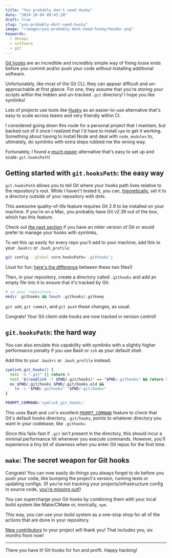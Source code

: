 ```yaml
---
title: "You probably don't need Husky"
date: "2024-10-04 09:43:20"
draft: true
slug: "you-probably-dont-need-husky"
image: "/images/you-probably-dont-need-husky/header.png"
keywords:
  - devops
  - software
  - git
---
```


[Git hooks](https://git-scm.com/docs/githooks) are an incredible and incredibly
simple way of fixing loose ends before you commit and/or push your code without
installing additional software.

Unfortunately, like most of the Git CLI, they can appear difficult and
un-approachable at first glance. For one, they assume that you're storing your
scripts within the hidden and un-tracked `.git` directory! I hope you like
symlinks!

Lots of projects use tools like [Husky](https://github.com/typicode/husky) as an
easier-to-use alternative that's easy to scale across teams and very friendly
within CI.

I considered going down this route for a personal project that I maintain, but
backed out of it once I realized that I'd have to install `npm` to get it
working. Something about having to install Node and deal with `node_modules`
to, ultimately, do symlinks with extra steps rubbed me the wrong way.

Fortunately, I found a [much
easier](https://stackoverflow.com/questions/39332407/git-hooks-applying-git-config-core-hookspath)
alternative that's easy to set up and scale: `git.hooksPath`!

## Getting started with `git.hooksPath`: the easy way

`git.hooksPath` allows you to tell Git where your hooks path lives relative to
the repository's root. While I haven't tested it, you can,
[theoretically](https://github.com/git/git/blob/867ad08a2610526edb5723804723d371136fc643/run-command.c#L819), set it
to a directory outside of your repository with dots.

This awesome quality-of-life feature requires Git 2.9 to be installed on your
machine. If you're on a Mac, you probably have Git v2.39 out of the box, which
has this feature.

Check out [the next section](#git-hookspath-the-hard-way) if you have an older
version of Git or would prefer to manage your hooks with symlinks,

To set this up easily for every repo you'll add to your machine, add this
to your `.bashrc` or `.bash_profile`:

```sh
git config --global core.hooksPath='.githooks';
```

(Just for fun: [here's the
difference](https://stackoverflow.com/questions/415403/whats-the-difference-between-bashrc-bash-profile-and-environment)
between these two files!)

Then, in your repository, create a directory called `.githooks` and add an empty
file into it to ensure that it's tracked by Git:

```sh
# in your repository...
mkdir .githooks && touch .githooks/.gitkeep
```

`git add`, `git commit`, and `git push` these changes, as usual.

Congrats! Your Git client-side hooks are now tracked in version control!

## `git.hooksPath`: the hard way

You can also emulate this capability with symlinks with a slightly higher
performance penalty if you use Bash or `zsh` as your default shell.

Add this to your `.bashrc` or `.bash_profile` instead:

```sh
symlink_git_hooks() {
  test -d ".git" || return 0
  test "$(readlink -f $PWD/.git/hooks)" == "$PWD/.githooks" && return 0
  mv $PWD/.git/hooks $PWD/.git/hooks.old &&
    ln -s "$PWD/.githooks" "$PWD/.git/hooks"
}

PROMPT_COMMAND='symlink_git_hooks;'
```

This uses Bash and `zsh`'s excellent
[`PROMPT_COMMAND`](https://www.gnu.org/software/bash/manual/html_node/Controlling-the-Prompt.html)
feature to check that Git's default hooks directory, `.git/hooks`, points to
whatever directory you want in your codebase, like `.githooks`.

Since this fails-fast if `.git` isn't present in the directory, this should
incur a minimal performance hit whenever you execute commands. However, you'll
experience a tiny bit of slowness when you enter Git repos for the first time.


## `make`: The secret weapon for Git hooks

Congrats! You can now easily do things you always forget to do before you push
your code, like bumping the project's version, running tests or updating
configs. (If you're not tracking your projects/infrastructure config in source
code, [you're missing
out!](https://harrisonpim.com/blog/you-should-commit-your-env-files-to-version-control))

You can supercharge your Git hooks by combining them with your local build
system like Make/CMake or, ironically, `npm`.

This way, you can use your build system as a one-stop shop for all of the
actions that are done in your repository.

[New
contributors](https://letterstoanewdeveloper.com/2020/11/23/always-leave-the-code-better-than-you-found-it/)
to your project will thank you! That includes you, six months from now!

---

There you have it! Git hooks for fun and profit. Happy hacking!
